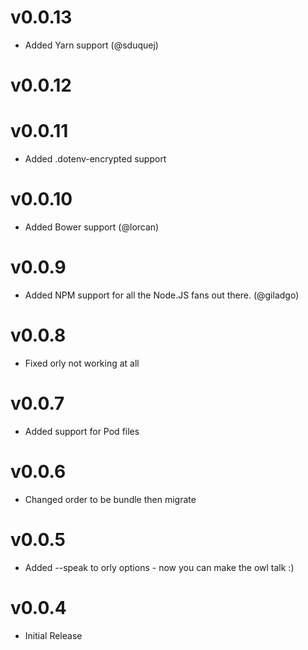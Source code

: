 # v0.0.13
 * Added Yarn support (@sduquej)

# v0.0.12

# v0.0.11
 * Added .dotenv-encrypted support

# v0.0.10
 * Added Bower support (@lorcan)

# v0.0.9
 * Added NPM support for all the Node.JS fans out there. (@giladgo)
 
# v0.0.8
 * Fixed orly not working at all

# v0.0.7
 * Added support for Pod files

# v0.0.6
 * Changed order to be bundle then migrate

# v0.0.5
 * Added --speak to orly options - now you can make the owl talk :)

# v0.0.4
 * Initial Release
